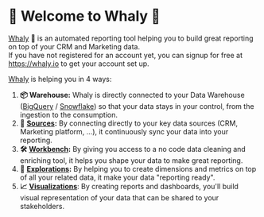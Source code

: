 # 👏 Welcome to Whaly 🐳

[Whaly](https://whaly.io) 🐳 is an automated reporting tool helping you to build great reporting on top of your CRM and Marketing data.\
If you have not registered for an account yet, you can signup for free at https://whaly.io to get your account set up.

[Whaly](https://whaly.io) is helping you in 4 ways:

1. **📦 Warehouse:** Whaly is directly connected to your Data Warehouse ([BigQuery](warehouse/bigquery/) / [Snowflake](warehouse/snowflake/)) so that your data stays in your control, from the ingestion to the consumption.
2. **🔌** [**Sources**](sources/how-sources-work.md)**:** By connecting directly to your key data sources (CRM, Marketing platform, ...), it continuously sync your data into your reporting.
3. **🛠** [**Workbench**](data-management/workbench/)**:** By giving you access to a no code data cleaning and enriching tool, it helps you shape your data to make great reporting.
4. **👀** [**Explorations**](data-management/explorations/)**:** By helping you to create dimensions and metrics on top of all your related data, it make your data "reporting ready".
5. **📈** [**Visualizations**](deprecated/google-data-studio-1/): By creating reports and dashboards, you'll build visual representation of your data that can be shared to your stakeholders.

